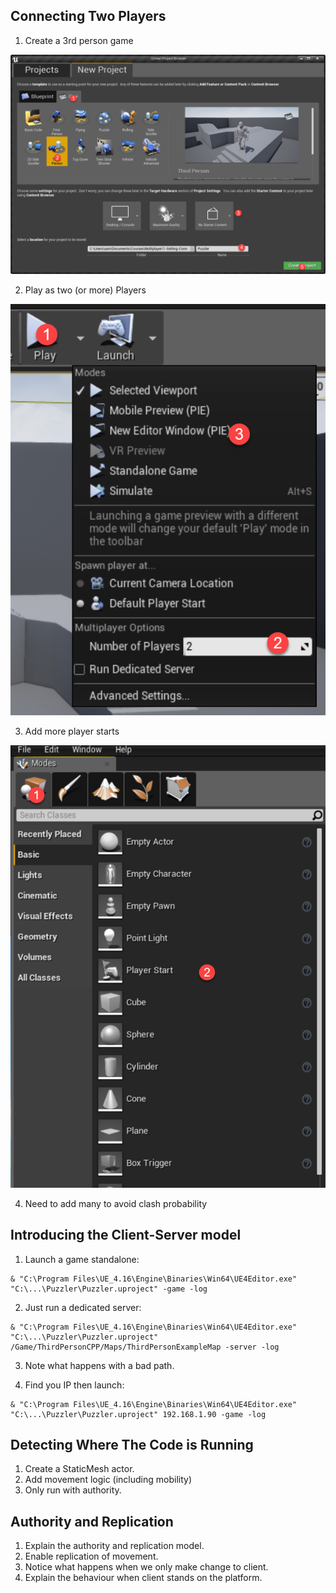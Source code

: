 ## Connecting Two Players

1. Create a 3rd person game

 ![](Images/2017-08-01_17-12-26.png)

2. Play as two (or more) Players

 ![](Images/2017-08-01_17-20-15.png)

3. Add more player starts

 ![](Images/2017-08-01_17-23-10.png)

4. Need to add many to avoid clash probability

## Introducing the Client-Server model

1. Launch a game standalone:

 ```
 & "C:\Program Files\UE_4.16\Engine\Binaries\Win64\UE4Editor.exe" "C:\...\Puzzler\Puzzler.uproject" -game -log
 ```
2. Just run a dedicated server:

  ```
 & "C:\Program Files\UE_4.16\Engine\Binaries\Win64\UE4Editor.exe" "C:\...\Puzzler\Puzzler.uproject" /Game/ThirdPersonCPP/Maps/ThirdPersonExampleMap -server -log
 ```

3. Note what happens with a bad path.

4. Find you IP then launch:

 ```
 & "C:\Program Files\UE_4.16\Engine\Binaries\Win64\UE4Editor.exe" "C:\...\Puzzler\Puzzler.uproject" 192.168.1.90 -game -log
 ```

## Detecting Where The Code is Running

1. Create a StaticMesh actor.
2. Add movement logic (including mobility)
3. Only run with authority.

## Authority and Replication

1. Explain the authority and replication model.
1. Enable replication of movement.
2. Notice what happens when we only make change to client.
3. Explain the behaviour when client stands on the platform.

